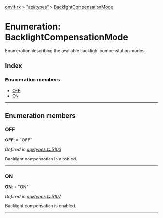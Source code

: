 [onvif-rx](../README.md) > ["api/types"](../modules/_api_types_.md) > [BacklightCompensationMode](../enums/_api_types_.backlightcompensationmode.md)

# Enumeration: BacklightCompensationMode

Enumeration describing the available backlight compenstation modes.

## Index

### Enumeration members

* [OFF](_api_types_.backlightcompensationmode.md#off)
* [ON](_api_types_.backlightcompensationmode.md#on)

---

## Enumeration members

<a id="off"></a>

###  OFF

**OFF**:  = "OFF"

*Defined in [api/types.ts:5103](https://github.com/patrickmichalina/onvif-rx/blob/034e4d6/src/api/types.ts#L5103)*

Backlight compensation is disabled.

___
<a id="on"></a>

###  ON

**ON**:  = "ON"

*Defined in [api/types.ts:5107](https://github.com/patrickmichalina/onvif-rx/blob/034e4d6/src/api/types.ts#L5107)*

Backlight compensation is enabled.

___

